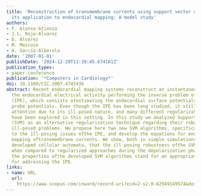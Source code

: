 ```yaml
---
title: 'Reconstruction of transmembrane currents using support vector machines and
  its application to endocardial mapping: A model study'
authors:
- F. Alonso-Atienza
- J.L. Rojo-Aĺvarez
- D. Álvarez
- M. Moscoso
- A. García-Alberola
date: '2007-01-01'
publishDate: '2024-12-20T11:30:45.674161Z'
publication_types:
- paper-conference
publication: '*Computers in Cardiology*'
doi: 10.1109/CIC.2007.4745436
abstract: Recent endocardial mapping systems reconstruct an instantaneous image of
  the endocardial electrical activity performing the inverse problem of electrocardiography
  (IPE), which consists ofestimating the endocardial surface potentials from intracavitary
  probe potentials. Even though the IPE has been long studied, it still being paid
  attention due to its ill-posed nature, and many different regularization techniques
  have been explored in this setting. In this study we analyzed Support Vector machines
  (SVM) as an alternative regularization technique regarding their robustness against
  ill-posed problems. We propose here two new SVM algorithms, specifically adapted
  to the ill-posing issues ofthe IPE, and develop the equations for endocar- dial
  mapping oftransmembrane currents. We show, both in simple simulations and in a previously
  developed cellular automata, that the ill-posing robustness ofthe SVM is higher
  when compared to regularized approaches during the depolarization phase. In conclusion,
  the properties ofthe developed SVM algorithms stand for an appropriate framework
  for addressing the IPE.
links:
- name: URL
  url: 
    https://www.scopus.com/inward/record.uri?eid=2-s2.0-62949149574&doi=10.1109%2fCIC.2007.4745436&partnerID=40&md5=b58f6d1fc1fa7f5ba71d606d870a39fd
---
```


